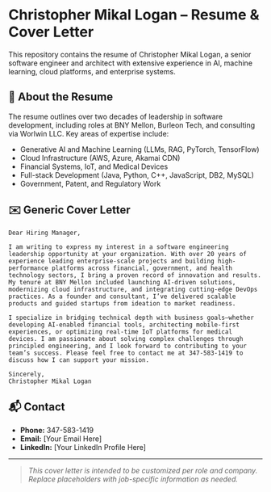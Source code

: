 # Christopher Mikal Logan – Resume & Cover Letter

This repository contains the resume of Christopher Mikal Logan, a senior software engineer and architect with extensive experience in AI, machine learning, cloud platforms, and enterprise systems.

## 📄 About the Resume

The resume outlines over two decades of leadership in software development, including roles at BNY Mellon, Burleon Tech, and consulting via Worlwin LLC. Key areas of expertise include:

- Generative AI and Machine Learning (LLMs, RAG, PyTorch, TensorFlow)
- Cloud Infrastructure (AWS, Azure, Akamai CDN)
- Financial Systems, IoT, and Medical Devices
- Full-stack Development (Java, Python, C++, JavaScript, DB2, MySQL)
- Government, Patent, and Regulatory Work

## ✉️ Generic Cover Letter

```
Dear Hiring Manager,

I am writing to express my interest in a software engineering leadership opportunity at your organization. With over 20 years of experience leading enterprise-scale projects and building high-performance platforms across financial, government, and health technology sectors, I bring a proven record of innovation and results. My tenure at BNY Mellon included launching AI-driven solutions, modernizing cloud infrastructure, and integrating cutting-edge DevOps practices. As a founder and consultant, I’ve delivered scalable products and guided startups from ideation to market readiness.

I specialize in bridging technical depth with business goals—whether developing AI-enabled financial tools, architecting mobile-first experiences, or optimizing real-time IoT platforms for medical devices. I am passionate about solving complex challenges through principled engineering, and I look forward to contributing to your team’s success. Please feel free to contact me at 347-583-1419 to discuss how I can support your mission.

Sincerely,  
Christopher Mikal Logan
```

## 📬 Contact

- **Phone:** 347-583-1419  
- **Email:** [Your Email Here]  
- **LinkedIn:** [Your LinkedIn Profile Here]

---

> *This cover letter is intended to be customized per role and company. Replace placeholders with job-specific information as needed.*

